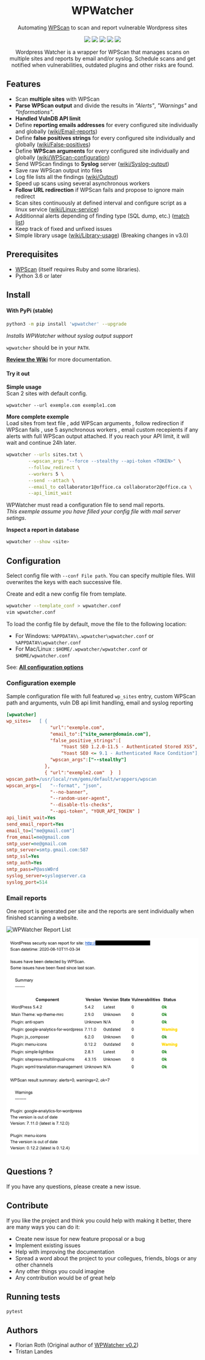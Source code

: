 


<h1 align="center">WPWatcher</h1>

<p align="center">
  Automating <a href="https://wpscan.org/" title="homepage" target="_blank">WPScan</a> to scan and report vulnerable Wordpress sites
  <br>
</p>

<p align="center">
  <a href="https://github.com/tristanlatr/WPWatcher/actions" target="_blank"><img src="https://github.com/tristanlatr/WPWatcher/workflows/test/badge.svg"></a>
  <a href="https://codecov.io/gh/tristanlatr/WPWatcher" target="_blank"><img src="https://codecov.io/gh/tristanlatr/WPWatcher/branch/master/graph/badge.svg"></a>
  <a href="https://pypi.org/project/WPWatcher/" target="_blank"><img src="https://badge.fury.io/py/wpwatcher.svg"></a>
  <a href="https://codeclimate.com/github/tristanlatr/WPWatcher" target="_blank"><img src="https://codeclimate.com/github/tristanlatr/WPWatcher/badges/gpa.svg"></a>
  <a href="http://mypy-lang.org/" target="_blank"><img src="http://www.mypy-lang.org/static/mypy_badge.svg"></a>
</p>

<p align="center">
  Wordpress Watcher is a wrapper for WPScan that manages scans on multiple sites and reports by email and/or syslog. 
  Schedule scans and get notified when vulnerabilities, outdated plugins and other risks are found. 
</p>

## Features
  - Scan **multiple sites** with WPScan
  - **Parse WPScan output** and divide the results in *"Alerts"*, *"Warnings"* and *"Informations"*.  
  - **Handled VulnDB API limit**
  - Define **reporting emails addresses** for every configured site individually and globally ([wiki/Email-reports](https://github.com/tristanlatr/WPWatcher/wiki/Email-reports))
  - Define **false positives strings** for every configured site individually and globally ([wiki/False-positives](https://github.com/tristanlatr/WPWatcher/wiki/False-positives))
  - Define **WPScan arguments** for every configured site individually and globally ([wiki/WPScan-configuration](https://github.com/tristanlatr/WPWatcher/wiki/WPScan-configuration))
  - Send WPScan findings to **Syslog** server ([wiki/Syslog-output](https://github.com/tristanlatr/WPWatcher/wiki/Syslog-output))
  - Save raw WPScan output into files
  - Log file lists all the findings ([wiki/Output](https://github.com/tristanlatr/WPWatcher/wiki/Output))
  - Speed up scans using several asynchronous workers
  - **Follow URL redirection** if WPScan fails and propose to ignore main redirect
  - Scan sites continuously at defined interval and configure script as a linux service ([wiki/Linux-service](https://github.com/tristanlatr/WPWatcher/wiki/Linux-service))
  - Additionnal alerts depending of finding type (SQL dump, etc.)  ([match list](https://github.com/tristanlatr/wpscan_out_parse#additionnal-alerts-strings))
  - Keep track of fixed and unfixed issues
  - Simple library usage ([wiki/Library-usage](https://github.com/tristanlatr/WPWatcher/wiki/Library-usage)) (Breaking changes in v3.0)

## Prerequisites 
  - [WPScan](http://wpscan.org/) (itself requires Ruby and some libraries).   
  - Python 3.6 or later

## Install
#### With PyPi (stable)

```bash
python3 -m pip install 'wpwatcher' --upgrade
```
*Installs WPWatcher without syslog output support*  

`wpwatcher` should be in your `PATH`.

**[Review the Wiki](https://github.com/tristanlatr/WPWatcher/wiki)** for more documentation.

#### Try it out

**Simple usage**  
Scan 2 sites with default config.

    wpwatcher --url exemple.com exemple1.com
    
**More complete exemple**  
Load sites from text file , add WPScan arguments , follow redirection if WPScan fails , use 5 asynchronous workers , email custom recepients if any alerts with full WPScan output attached. If you reach your API limit, it will wait and continue 24h later.

```bash
wpwatcher --urls sites.txt \
        --wpscan_args "--force --stealthy --api-token <TOKEN>" \
        --follow_redirect \
        --workers 5 \
        --send --attach \
        --email_to collaborator1@office.ca collaborator2@office.ca \
        --api_limit_wait
```

WPWatcher must read a configuration file to send mail reports.  
*This exemple assume you have filled your config file with mail server setings*.

**Inspect a report in database**

```bash
wpwatcher --show <site>
```

## Configuration

Select config file with `--conf File path`. You can specify multiple files. Will overwrites the keys with each successive file.  

Create and edit a new config file from template.

```bash
wpwatcher --template_conf > wpwatcher.conf
vim wpwatcher.conf
```

To load the config file by default, move the file to the following location:
  - For Windows: `%APPDATA%\.wpwatcher\wpwatcher.conf` or `%APPDATA%\wpwatcher.conf`
  - For Mac/Linux : `$HOME/.wpwatcher/wpwatcher.conf` or `$HOME/wpwatcher.conf`

See:
**[All configuration options](https://github.com/tristanlatr/WPWatcher/wiki/All-configuration-options)**

### Configuration exemple

Sample configuration file with full featured `wp_sites` entry, custom WPScan path and arguments, vuln DB api limit handling, email and syslog reporting

```ini
[wpwatcher]
wp_sites=   [ {   
                "url":"exemple.com",
                "email_to":["site_owner@domain.com"],
                "false_positive_strings":[
                    "Yoast SEO 1.2.0-11.5 - Authenticated Stored XSS",
                    "Yoast SEO <= 9.1 - Authenticated Race Condition"],
                "wpscan_args":["--stealthy"]
              },
              { "url":"exemple2.com"  }  ]
wpscan_path=/usr/local/rvm/gems/default/wrappers/wpscan
wpscan_args=[   "--format", "json",
                "--no-banner",
                "--random-user-agent", 
                "--disable-tls-checks",
                "--api-token", "YOUR_API_TOKEN" ]
api_limit_wait=Yes
send_email_report=Yes
email_to=["me@gmail.com"]
from_email=me@gmail.com
smtp_user=me@gmail.com
smtp_server=smtp.gmail.com:587
smtp_ssl=Yes
smtp_auth=Yes
smtp_pass=P@assW0rd
syslog_server=syslogserver.ca
syslog_port=514
```

### Email reports

One report is generated per site and the reports are sent individually when finished scanning a website.  

![WPWatcher Report List](https://github.com/tristanlatr/WPWatcher/raw/master/screens/wpwatcher-report-list.png "WPWatcher Report")

![WPWatcher Report](https://github.com/tristanlatr/WPWatcher/raw/master/screens/wpwatcher-report.png "WPWatcher Report")

## Questions ?
If you have any questions, please create a new issue.

## Contribute
If you like the project and think you could help with making it better, there are many ways you can do it:

- Create new issue for new feature proposal or a bug
- Implement existing issues
- Help with improving the documentation
- Spread a word about the project to your collegues, friends, blogs or any other channels
- Any other things you could imagine
- Any contribution would be of great help

## Running tests
```
pytest
```

## Authors
- Florian Roth (Original author of [WPWatcher v0.2](https://github.com/Neo23x0/WPWatcher))
- Tristan Landes
